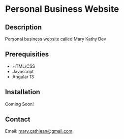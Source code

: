 # Personal Business Website
## Description
Personal business website called Mary Kathy Dev

## Prerequisities
- HTML/CSS
- Javascript
- Angular 13

## Installation
Coming Soon!

## Contact
 Email: mary.cathlean@gmail.com
